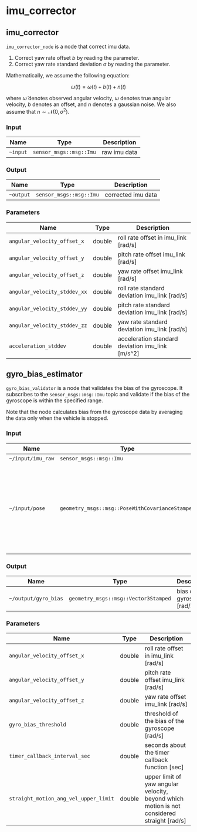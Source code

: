 # imu_corrector

## imu_corrector

`imu_corrector_node` is a node that correct imu data.

1. Correct yaw rate offset $b$ by reading the parameter.
2. Correct yaw rate standard deviation $\sigma$ by reading the parameter.

Mathematically, we assume the following equation:

$$
\tilde{\omega}(t) = \omega(t) + b(t) + n(t)
$$

where $\tilde{\omega}$ denotes observed angular velocity, $\omega$ denotes true angular velocity, $b$ denotes an offset, and $n$ denotes a gaussian noise.
We also assume that $n\sim\mathcal{N}(0, \sigma^2)$.

<!-- TODO(TIER IV): Make this repository public or change the link. -->
<!-- Use the value estimated by [deviation_estimator](https://github.com/tier4/calibration_tools/tree/main/localization/deviation_estimation_tools) as the parameters for this node. -->

### Input

| Name     | Type                    | Description  |
| -------- | ----------------------- | ------------ |
| `~input` | `sensor_msgs::msg::Imu` | raw imu data |

### Output

| Name      | Type                    | Description        |
| --------- | ----------------------- | ------------------ |
| `~output` | `sensor_msgs::msg::Imu` | corrected imu data |

### Parameters

| Name                         | Type   | Description                                      |
| ---------------------------- | ------ | ------------------------------------------------ |
| `angular_velocity_offset_x`  | double | roll rate offset in imu_link [rad/s]             |
| `angular_velocity_offset_y`  | double | pitch rate offset imu_link [rad/s]               |
| `angular_velocity_offset_z`  | double | yaw rate offset imu_link [rad/s]                 |
| `angular_velocity_stddev_xx` | double | roll rate standard deviation imu_link [rad/s]    |
| `angular_velocity_stddev_yy` | double | pitch rate standard deviation imu_link [rad/s]   |
| `angular_velocity_stddev_zz` | double | yaw rate standard deviation imu_link [rad/s]     |
| `acceleration_stddev`        | double | acceleration standard deviation imu_link [m/s^2] |

## gyro_bias_estimator

`gyro_bias_validator` is a node that validates the bias of the gyroscope. It subscribes to the `sensor_msgs::msg::Imu` topic and validate if the bias of the gyroscope is within the specified range.

Note that the node calculates bias from the gyroscope data by averaging the data only when the vehicle is stopped.

### Input

| Name              | Type                                            | Description                                                                                                                               |
| ----------------- | ----------------------------------------------- | ----------------------------------------------------------------------------------------------------------------------------------------- |
| `~/input/imu_raw` | `sensor_msgs::msg::Imu`                         | **raw** imu data                                                                                                                          |
| `~/input/pose`    | `geometry_msgs::msg::PoseWithCovarianceStamped` | Note that the input pose is assumed to be accurate enough. For example when using NDT, we assume that the NDT is appropriately converged. |

### Output

| Name                 | Type                                 | Description                   |
| -------------------- | ------------------------------------ | ----------------------------- |
| `~/output/gyro_bias` | `geometry_msgs::msg::Vector3Stamped` | bias of the gyroscope [rad/s] |

### Parameters

| Name                                  | Type   | Description                                                                                 |
| ------------------------------------- | ------ | ------------------------------------------------------------------------------------------- |
| `angular_velocity_offset_x`           | double | roll rate offset in imu_link [rad/s]                                                        |
| `angular_velocity_offset_y`           | double | pitch rate offset imu_link [rad/s]                                                          |
| `angular_velocity_offset_z`           | double | yaw rate offset imu_link [rad/s]                                                            |
| `gyro_bias_threshold`                 | double | threshold of the bias of the gyroscope [rad/s]                                              |
| `timer_callback_interval_sec`         | double | seconds about the timer callback function [sec]                                             |
| `straight_motion_ang_vel_upper_limit` | double | upper limit of yaw angular velocity, beyond which motion is not considered straight [rad/s] |
